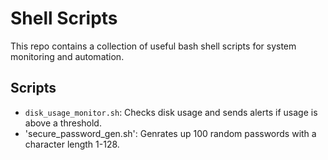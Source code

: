 # Shell Scripts

This repo contains a collection of useful bash shell scripts for system monitoring and automation.

## Scripts

- `disk_usage_monitor.sh`: Checks disk usage and sends alerts if usage is above a threshold.
- 'secure_password_gen.sh': Genrates up 100 random passwords with a character length 1-128.
